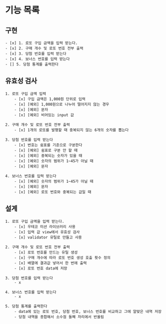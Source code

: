# 기능 목록

## 구현

    - [x] 1. 로또 구입 금액을 입력 받는다.
    - [x] 2. 구매 개수 및 로또 번호 전부 출력
    - [x] 3. 당첨 번호를 입력 받는다
    - [x] 4. 보너스 번호를 입력 받는다
    - [] 5. 당첨 통계를 출력한다

## 유효성 검사

    1. 로또 구입 금액 입력
        - [x] 구입 금액은 1,000원 단위로 입력
        - [x] [예외] 1,000원으로 나누어 떨어지지 않는 경우
        - [x] [예외] 문자
        - [x] [예외] 비어있는 input 값

    2. 구매 개수 및 로또 번호 전부 출력
        - [x] 1개의 로또를 발행할 때 중복되지 않는 6개의 숫자를 뽑는다

    3. 당첨 번호를 입력 받는다
        - [x] 번호는 쉼표를 기준으로 구분한다
        - [x] [예외] 쉼표로 구분 안 할 때
        - [x] [예외] 중복되는 숫자가 있을 때
        - [x] [예외] 숫자의 범위가 1~45가 아닐 때
        - [x] [예외] 문자

    4. 보너스 번호를 입력 받는다
        - [x] [예외] 숫자의 범위가 1~45가 아닐 때
        - [x] [예외] 문자
        - [x] [예외] 로또 번호와 중복되는 값일 때

## 설계

    1. 로또 구입 금액을 입력 받는다.
        - [x] 우테코 미션 라이브러리 사용
        - [x] 입력 값 view에서 유효성 검사
        - [x] validator 유틸로 만들고 사용

    2. 구매 개수 및 로또 번호 전부 출력
        - [x] 로또 번호를 만드는 유틸 생성
        - [x] 구매 개수에 따라 로또 번호 생성 호출 횟수 정의
        - [x] 배열에 결과값 넣어서 한 번에 출력
        - [x] 로또 번호 data에 저장

    3. 당첨 번호를 입력 받는다
        - x

    4. 보너스 번호를 입력 받는다
        - x

    5. 당첨 통계를 출력한다
        - data에 있는 로또 번호, 당첨 번호, 보너스 번호를 비교하고 그에 알맞은 내역 저장
        - 당첨 내역을 종합해서 소수점 둘째 자리에서 반올림
